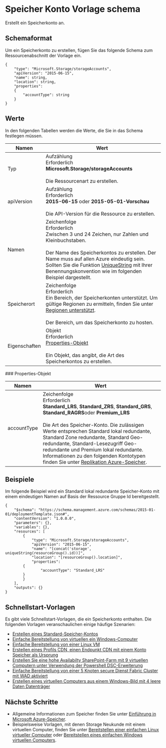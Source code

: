 <properties
   pageTitle="Ressourcenmanager Vorlage für Speicher | Microsoft Azure"
   description="Zeigt das Schema Ressourcenmanager für die Bereitstellung von Speicherkonten über eine Vorlage."
   services="azure-resource-manager,storage"
   documentationCenter="na"
   authors="tfitzmac"
   manager="timlt"
   editor=""/>

<tags
   ms.service="azure-resource-manager"
   ms.devlang="na"
   ms.topic="article"
   ms.tgt_pltfrm="na"
   ms.workload="na"
   ms.date="04/05/2016"
   ms.author="tomfitz"/>

# <a name="storage-account-template-schema"></a>Speicher Konto Vorlage schema

Erstellt ein Speicherkonto an.

## <a name="schema-format"></a>Schemaformat

Um ein Speicherkonto zu erstellen, fügen Sie das folgende Schema zum Ressourcenabschnitt der Vorlage ein.

    {
        "type": "Microsoft.Storage/storageAccounts",
        "apiVersion": "2015-06-15",
        "name": string,
        "location": string,
        "properties": 
        {
            "accountType": string
        }
    }

## <a name="values"></a>Werte

In den folgenden Tabellen werden die Werte, die Sie in das Schema festlegen müssen.

| Namen | Wert |
| ---- | ---- |
| Typ | Aufzählung<br />Erforderlich<br />**Microsoft.Storage/storageAccounts**<br /><br />Die Ressourcenart zu erstellen. |
| apiVersion | Aufzählung<br />Erforderlich<br />**2015-06-15** oder **2015-05-01-Vorschau**<br /><br />Die API-Version für die Ressource zu erstellen. | 
| Namen | Zeichenfolge<br />Erforderlich<br />Zwischen 3 und 24 Zeichen, nur Zahlen und Kleinbuchstaben.<br /><br />Der Name des Speicherkontos zu erstellen. Der Name muss auf allen Azure eindeutig sein. Sollten Sie die Funktion [UniqueString](resource-group-template-functions.md#uniquestring) mit Ihrer Benennungskonvention wie im folgenden Beispiel dargestellt. |
| Speicherort | Zeichenfolge<br />Erforderlich<br />Ein Bereich, der Speicherkonten unterstützt. Um gültige Regionen zu ermitteln, finden Sie unter [Regionen unterstützt](resource-manager-supported-services.md#supported-regions).<br /><br />Der Bereich, um das Speicherkonto zu hosten. |
| Eigenschaften | Objekt<br />Erforderlich<br />[Properties-Objekt](#properties)<br /><br />Ein Objekt, das angibt, die Art des Speicherkontos zu erstellen. |

<a id="properties" />
### <a name="properties-object"></a>Properties-Objekt

| Namen | Wert |
| ---- | ---- | 
| accountType | Zeichenfolge<br />Erforderlich<br />**Standard_LRS**, **Standard_ZRS**, **Standard_GRS**, **Standard_RAGRS**oder **Premium_LRS**<br /><br />Die Art des Speicher-Konto. Die zulässigen Werte entsprechen Standard lokal redundante, Standard Zone redundante, Standard Geo-redundante, Standard-Lesezugriff Geo-redundante und Premium lokal redundante. Informationen zu den folgenden Kontotypen finden Sie unter [Replikation Azure-Speicher](./storage/storage-redundancy.md ). |

    
## <a name="examples"></a>Beispiele

Im folgende Beispiel wird ein Standard lokal redundante Speicher-Konto mit einem eindeutigen Namen auf Basis der Ressource Gruppe Id bereitgestellt.

    {
        "$schema": "https://schema.management.azure.com/schemas/2015-01-01/deploymentTemplate.json#",
        "contentVersion": "1.0.0.0",
        "parameters": {},
        "variables": {},
        "resources": [
            {
                "type": "Microsoft.Storage/storageAccounts",
                "apiVersion": "2015-06-15",
                "name": "[concat('storage', uniqueString(resourceGroup().id))]",
                "location": "[resourceGroup().location]",
                "properties": 
            {
                    "accountType": "Standard_LRS"
            }
            }
        ],
        "outputs": {}
    }

## <a name="quickstart-templates"></a>Schnellstart-Vorlagen

Es gibt viele Schnellstart-Vorlagen, die ein Speicherkonto enthalten. Die folgenden Vorlagen veranschaulichen einige häufige Szenarien:

- [Erstellen eines Standard-Speicher-Kontos](https://azure.microsoft.com/documentation/templates/101-storage-account-create)
- [Einfache Bereitstellung von virtuellen ein Windows-Computer](https://azure.microsoft.com/documentation/templates/101-vm-simple-windows)
- [Einfache Bereitstellung von einer Linux VM](https://azure.microsoft.com/documentation/templates/101-vm-simple-linux)
- [Erstellen eines Profils CDN, einen Endpunkt CDN mit einem Konto Speicher als Ursprung](https://azure.microsoft.com/documentation/templates/201-cdn-with-storage-account)
- [Erstellen Sie eine hohe Availabilty SharePoint-Farm mit 9 virtuellen Computern unter Verwendung der Powershell DSC-Erweiterung](https://azure.microsoft.com/documentation/templates/sharepoint-server-farm-ha)
- [Einfache Bereitstellung von einer 5 Knoten secure Dienst Fabric Cluster mit WAD aktiviert](https://azure.microsoft.com/documentation/templates/service-fabric-secure-cluster-5-node-1-nodetype-wad)
- [Erstellen eines virtuellen Computers aus einem Windows-Bild mit 4 leere Daten Datenträger](https://azure.microsoft.com/documentation/templates/101-vm-multiple-data-disk)


## <a name="next-steps"></a>Nächste Schritte

- Allgemeine Informationen zum Speicher finden Sie unter [Einführung in Microsoft Azure-Speicher](./storage/storage-introduction.md).
- Beispielsweise Vorlagen, mit denen Storage Neukunde mit einem virtuellen Computer, finden Sie unter [Bereitstellen einer einfachen Linux virtueller Computer](https://azure.microsoft.com/documentation/templates/101-simple-linux-vm/) oder [Bereitstellen eines einfachen Windows virtuellen Computers](https://azure.microsoft.com/documentation/templates/101-simple-windows-vm/).
